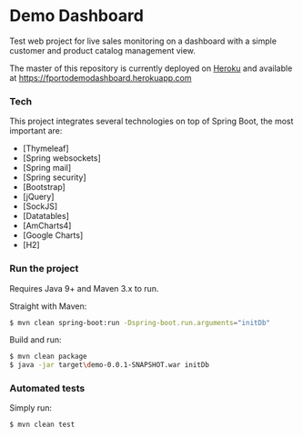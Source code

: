 # Demo Dashboard

Test web project for live sales monitoring  on a dashboard with a simple customer and product catalog management view.

The master of this repository is currently deployed on [Heroku](www.heroku.com) and available at https://fportodemodashboard.herokuapp.com

### Tech

This project integrates several technologies on top of Spring Boot, the most important are:

* [Thymeleaf] 
* [Spring websockets] 
* [Spring mail] 
* [Spring security]  
* [Bootstrap] 
* [jQuery] 
* [SockJS] 
* [Datatables]
* [AmCharts4]
* [Google Charts]
* [H2]

### Run the project

Requires Java 9+ and Maven 3.x to run.

Straight with Maven:

```sh
$ mvn clean spring-boot:run -Dspring-boot.run.arguments="initDb"
```
Build and run:

```sh
$ mvn clean package
$ java -jar target\demo-0.0.1-SNAPSHOT.war initDb
```


### Automated tests
Simply run:
```sh
$ mvn clean test
```
